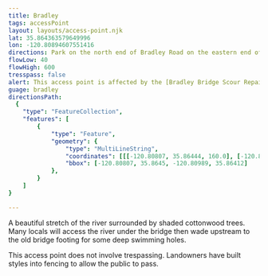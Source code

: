 ```yaml
---
title: Bradley
tags: accessPoint
layout: layouts/access-point.njk
lat: 35.864363579649996
lon: -120.80894607551416
directions: Park on the north end of Bradley Road on the eastern end of the Bradley bridge. There is a trash can and clear trail along the right side of the bridge as you face west. Pass through an opening built into a fence and under the pylons of the bridge.
flowLow: 40
flowHigh: 600
tresspass: false
alert: This access point is affected by the [Bradley Bridge Scour Repair project](/overview/bradley-bridge-repair/). Access may be cut off.
guage: bradley
directionsPath:
  {
	"type": "FeatureCollection",
	"features": [
		{
			"type": "Feature",
			"geometry": {
				"type": "MultiLineString",
				"coordinates": [[[-120.80807, 35.86444, 160.0], [-120.80811, 35.86445, 160.0], [-120.80814, 35.86447, 160.0], [-120.80818, 35.86448, 160.0], [-120.80822, 35.86448, 159.0], [-120.80827, 35.86448, 159.0], [-120.8083, 35.86448, 159.0], [-120.80833, 35.86448, 159.0], [-120.80838, 35.86448, 158.0], [-120.80842, 35.86448, 158.0], [-120.80845, 35.86448, 158.0], [-120.80849, 35.86449, 157.0], [-120.80854, 35.8645, 157.0], [-120.80857, 35.86449, 157.0], [-120.80862, 35.86449, 157.0], [-120.80865, 35.86449, 156.0], [-120.80869, 35.86448, 156.0], [-120.80873, 35.86448, 156.0], [-120.80877, 35.86448, 155.0], [-120.80881, 35.86447, 155.0], [-120.80885, 35.86445, 155.0], [-120.80888, 35.86444, 155.0], [-120.80891, 35.86442, 154.0], [-120.80894, 35.8644, 154.0], [-120.80897, 35.86438, 154.0], [-120.80899, 35.86435, 154.0], [-120.80901, 35.86433, 154.0], [-120.80905, 35.86432, 153.0], [-120.8091, 35.86432, 153.0], [-120.80915, 35.86433, 153.0], [-120.80919, 35.86433, 153.0], [-120.80922, 35.86432, 153.0], [-120.80926, 35.86432, 153.0], [-120.80929, 35.8643, 153.0], [-120.80933, 35.86428, 153.0], [-120.80936, 35.86426, 153.0], [-120.8094, 35.86424, 153.0], [-120.80944, 35.86423, 153.0], [-120.80949, 35.86422, 152.0], [-120.80952, 35.8642, 152.0], [-120.80956, 35.86417, 152.0], [-120.8096, 35.86415, 152.0], [-120.80964, 35.86415, 152.0], [-120.80968, 35.86414, 152.0], [-120.80971, 35.86413, 151.0], [-120.80975, 35.86412, 151.0], [-120.80979, 35.86412, 151.0], [-120.80982, 35.86413, 151.0], [-120.80984, 35.86416, 151.0], [-120.80986, 35.86418, 151.0], [-120.80988, 35.86421, 151.0], [-120.80989, 35.86418, 151.0], [-120.80987, 35.86416, 151.0]]],
				"bbox": [-120.80807, 35.8645, -120.80989, 35.86412]
			},
		}
	]
}

---
```


A beautiful stretch of the river surrounded by shaded cottonwood trees. Many locals will access the river under the bridge then wade upstream to the old bridge footing for some deep swimming holes.

This access point does not involve trespassing. Landowners have built styles into fencing to allow the public to pass.
